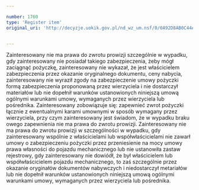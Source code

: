 ```yaml
---

number: 1760
type: 'Register item'
original_uri: 'http://decyzje.uokik.gov.pl/nd_wz_um.nsf/0/0A92D8AB0C44A303C12576740033B69A?OpenDocument'


---
```


Zainteresowany nie ma prawa do zwrotu prowizji szczególnie w wypadku, gdy zainteresowany nie posiadał takiego zabezpieczenia, żeby mógł zaciągnąć pożyczkę, zainteresowany nie wykazał, że jest właścicielem zabezpieczenia przez okazanie oryginalnego dokumentu, ceny nabycia, zainteresowany nie wyraził zgody na zabezpieczenie umowy pożyczki formą zabezpieczenia proponowaną przez wierzyciela i nie dostarczył materiałów lub nie dopełnił warunków ustanowionych niniejszą umową ogólnymi warunkami umowy, wymaganych przez wierzyciela lub pośrednika.
Zainteresowany zobowiązuje się: zapewnieć zwrot pożyczki łącznie z ewentualnymi karami umownymi w sposób wymagany przez wierzyciela, przy czym zainteresowany jest świadom, że w wypadku braku owego zapewnienia nie ma prawa do zwrotu prowizji.
Zainteresowany nie ma prawa do zwrotu prowizji w szczególności w wypadku, gdy zainteresowany wspólnie z właścicielami lub współwłaścicielami nie zawarł umowy o zabezpieczeniu pożyczki przez przeniesienie na mocy umowy prawa własności do pojazdu mechanicznego lub nie ustanowiła zastaw rejestrowy, gdy zainteresowany nie dowiódł, że był właścicielem lub współwłaścicielem pojazdu mechanicznego, to zaś szczególnie przez okazanie oryginałów dokumentów nabywczych i niedostarczył metariałów lub nie dopełnił warunków ustanowionych niniejszą umową ogólnymi warunkami umowy, wymaganych przez wierzyciela lub pośrednika.
